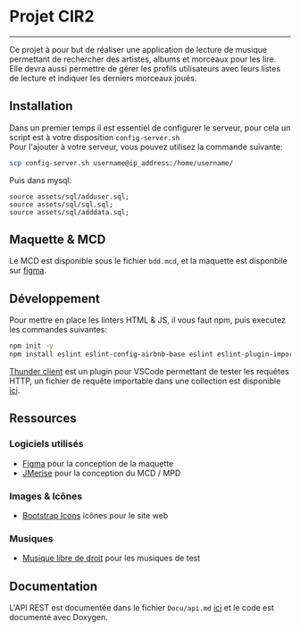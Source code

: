 # Projet CIR2
------

Ce projet à pour but de réaliser une application de lecture de musique permettant de rechercher des artistes, albums et morceaux pour les lire.  
Elle devra aussi permettre de gérer les profils utilisateurs avec leurs listes de lecture et indiquer les derniers morceaux joués.  

## Installation

Dans un premier temps il est essentiel de configurer le serveur, pour cela un script est à votre disposition `config-server.sh`  
Pour l'ajouter à votre serveur, vous pouvez utilisez la commande suivante:  
```bash
scp config-server.sh username@ip_address:/home/username/ 
```

Puis dans mysql:
```mysql
source assets/sql/adduser.sql;
source assets/sql/sql.sql;
source assets/sql/adddata.sql;
```

## Maquette & MCD

Le MCD est disponible sous le fichier `bdd.mcd`, et la maquette est disponbile sur [figma](https://www.figma.com/file/iWuCapQ3FRZmkkparAza9k/Projet-CIR2?type=design&node-id=0%3A1&t=uJOvn6MFgd1tnlXz-1).

## Développement

Pour mettre en place les linters HTML & JS, il vous faut npm, puis executez les commandes suivantes:

```bash
npm init -y
npm install eslint eslint-config-airbnb-base eslint eslint-plugin-import htmlhint
```

[Thunder client](https://www.thunderclient.io/) est un plugin pour VSCode permettant de tester les requêtes HTTP, un fichier de requête importable dans une collection est disponible [ici](thunder-collection_Projet-CIR2.json).

## Ressources

### Logiciels utilisés 

- [Figma](https://www.figma.com/) pour la conception de la maquette  
- [JMerise](https://www.jfreesoft.com/JMerise/) pour la conception du MCD / MPD  

### Images & Icônes

- [Bootstrap Icons](https://icons.getbootstrap.com/) icônes pour le site web  

### Musiques

- [Musique libre de droit](https://pixabay.com/music/search/cc0/) pour les musiques de test  

## Documentation

L'API REST est documentée dans le fichier `Docu/api.md` [ici](Docu/api.md) et le code est documenté avec Doxygen. 